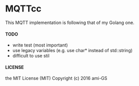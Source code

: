 # MQTTcc

This MQTT implementation is following that of my Golang one.

#### TODO
* write test (most important)
* use legacy variables (e.g. use char* instead of std::string)
* difficult to use stil

#### LICENSE
the MIT License (MIT) Copyright (c) 2016 ami-GS
